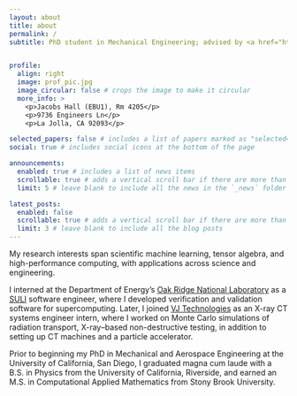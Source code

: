 ```yaml
---
layout: about
title: about
permalink: /
subtitle: PhD student in Mechanical Engineering; advised by <a href="https://kramer.ucsd.edu/">Boris Krämer</a>


profile:
  align: right
  image: prof_pic.jpg
  image_circular: false # crops the image to make it circular
  more_info: >
    <p>Jacobs Hall (EBU1), Rm 4205</p>
    <p>9736 Engineers Ln</p>
    <p>La Jolla, CA 92093</p>

selected_papers: false # includes a list of papers marked as "selected={true}"
social: true # includes social icons at the bottom of the page

announcements:
  enabled: true # includes a list of news items
  scrollable: true # adds a vertical scroll bar if there are more than 3 news items
  limit: 5 # leave blank to include all the news in the `_news` folder

latest_posts:
  enabled: false
  scrollable: true # adds a vertical scroll bar if there are more than 3 new posts items
  limit: 3 # leave blank to include all the blog posts
---
```


<p>My research interests span scientific machine learning, tensor algebra, and high-performance computing, with applications across science and engineering.</p>

<p>I interned at the Department of Energy’s <a href="https://www.ornl.gov/group/application-engineering">Oak Ridge National Laboratory</a> as a <a href="https://science.osti.gov/wdts/suli">SULI</a> software engineer, where I developed verification and validation software for supercomputing. Later, I joined <a href="https://vjt.com/">VJ Technologies</a> as an X-ray CT systems engineer intern, where I worked on Monte Carlo simulations of radiation transport, X-ray–based non-destructive testing, in addition to setting up CT machines and a particle accelerator.</p>

<p>Prior to beginning my PhD in Mechanical and Aerospace Engineering at the University of California, San Diego, I graduated magna cum laude with a B.S. in Physics from the University of California, Riverside, and earned an M.S. in Computational Applied Mathematics from Stony Brook University.</p>
